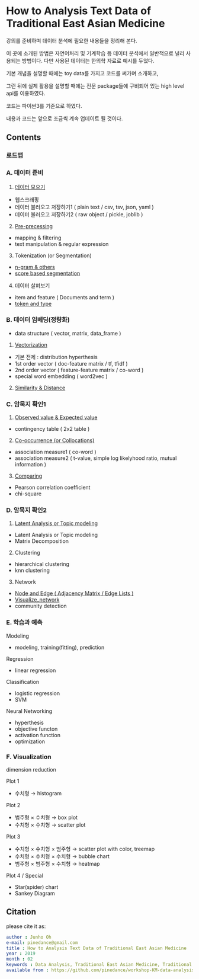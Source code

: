 # How to Analysis Text Data of Traditional East Asian Medicine

강의를 준비하며 데이터 분석에 필요한 내용들을 정리해 본다. 

이 곳에 소개된 방법은 자연어처리 및 기계학습 등 데이터 분석에서 일반적으로 널리 사용되는 방법이다. 다만 사용된 데이터는 한의학 자료로 예시를 두었다. 

기본 개념을 설명할 때에는 toy data를 가지고 코드를 써가며 소개하고, 

그런 뒤에 실제 활용을 설명할 때에는 전문 package들에 구비되어 있는 high level api를 이용하였다. 

코드는 파이썬3를 기준으로 하였다. 

내용과 코드는 앞으로 조금씩 계속 업데이트 될 것이다. 


## Contents


### 로드맵

### A. 데이터 준비

1. [데이터 모으기](https://nbviewer.jupyter.org/github/pinedance/workshop-KM-data-analysis/blob/master/notebooks/A0100_Get_Data.ipynb)

* 웹스크래핑
* 데이터 불러오고 저장하기1 ( plain text / csv, tsv, json, yaml )
* 데이터 불러오고 저장하기2 ( raw object / pickle, joblib )

2. [Pre-precessing](https://nbviewer.jupyter.org/github/pinedance/workshop-KM-data-analysis/blob/master/notebooks/A0200_Preprocessing.ipynb)

* mapping & filtering
* text manipulation & regular expression

3. Tokenization (or Segmentation)

* [n-gram & others](https://nbviewer.jupyter.org/github/pinedance/workshop-KM-data-analysis/blob/master/notebooks/A0301_Tokenization.ipynb)
* [score based segmentation](https://nbviewer.jupyter.org/github/pinedance/workshop-KM-data-analysis/blob/master/notebooks/A0302_Tokenization2.ipynb)

4. 데이터 살펴보기

* item and feature ( Documents and term )
* [token and type](https://nbviewer.jupyter.org/github/pinedance/workshop-KM-data-analysis/blob/master/notebooks/A0401_Token_and_Type.ipynb)



### B. 데이터 임베딩(정량화)

* data structure ( vector, matrix, data_frame )

1. [Vectorization](https://nbviewer.jupyter.org/github/pinedance/workshop-KM-data-analysis/blob/master/notebooks/B0100_Vectorization.ipynb)

* 기본 전제 : distribution hyperthesis
* 1st order vector ( doc-feature matrix / tf, tfidf )
* 2nd order vector ( feature-feature matrix / co-word )
* special word embedding ( word2vec )

2. [Similarity & Distance](https://nbviewer.jupyter.org/github/pinedance/workshop-KM-data-analysis/blob/master/notebooks/B0200_Similarity_and_Distance.ipynb)


### C. 암묵지 확인1

1. [Observed value & Expected value](https://nbviewer.jupyter.org/github/pinedance/workshop-KM-data-analysis/blob/master/notebooks/C0100_Observed_value_Expected_value.ipynb)

* contingency table ( 2x2 table )

2. [Co-occurrence (or Collocations)](https://nbviewer.jupyter.org/github/pinedance/workshop-KM-data-analysis/blob/master/notebooks/C0200_Co-occurrence_Measures.ipynb)

* association measure1 ( co-word )
* association measure2 ( t-value, simple log likelyhood ratio, mutual information )

3. [Comparing](https://nbviewer.jupyter.org/github/pinedance/workshop-KM-data-analysis/blob/master/notebooks/C0300_Comparing.ipynb)

* Pearson correlation coefficient
* chi-square

### D. 암묵지 확인2

1. [Latent Analysis or Topic modeling](https://nbviewer.jupyter.org/github/pinedance/workshop-KM-data-analysis/blob/master/notebooks/D0100_Latent_Analysis_or_Topic_Modeling.ipynb)

* Latent Analysis or Topic modeling 
* Matrix Decomposition 

2. Clustering

* hierarchical clustering
* knn clustering

3. Network

* [Node and Edge ( Adjacency Matrix / Edge Lists )](https://nbviewer.jupyter.org/github/pinedance/workshop-KM-data-analysis/blob/master/notebooks/D0301_Node_and_Edge.ipynb)
* [Visualize_network](https://nbviewer.jupyter.org/github/pinedance/workshop-KM-data-analysis/blob/master/notebooks/D0302_Visualize_network.ipynb)
* community detection


### E. 학습과 예측

Modeling

* modeling, training(fitting), prediction

Regression

* linear regression

Classification

* logistic regression
* SVM

Neural Networking

* hyperthesis
* objective functon
* activation function
* optimization

### F. Visualization

dimension reduction

Plot 1

* 수치형 → histogram

Plot 2

* 범주형 × 수치형  →  box plot
* 수치형 × 수치형  →  scatter plot

Plot 3

* 수치형 × 수치형 × 범주형  →  scatter plot with color,  treemap
* 수치형 × 수치형 × 수치형  →  bubble chart 
* 범주형 × 범주형 × 수치형  →  heatmap

Plot 4 / Special

* Star(spider) chart
* Sankey Diagram


## Citation

please cite it as:

```yaml
author : Junho Oh
e-mail: pinedance@gmail.com
title : How to Analysis Text Data of Traditional East Asian Medicine
year : 2019
month : 02
keywords : Data Analysis, Traditional East Asian Medicine, Traditional Korean Medicine, Traditional Chinese Medicine
available from : https://github.com/pinedance/workshop-KM-data-analysis
```
